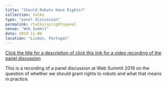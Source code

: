 ```yaml
---
title: "Should Robots Have Rights?"
collection: talks
type: "panel discussion"
permalink: /talks/airightspanel
venue: "Web Summit"
date: 2019-11-06
location: "Lisbon, Portugal"
---
```


[Click the title for a description of click this link for a video recording of the panel discussion](https://vimeo.com/371390397)

This is a recording of a panel discussion at Web Summit 2019 on the question of whether we should grant rights to robots and what that means in practice. 

